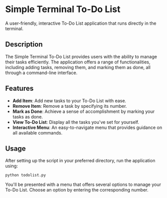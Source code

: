 # Simple Terminal To-Do List

A user-friendly, interactive To-Do List application that runs directly in the terminal.

## Description

The Simple Terminal To-Do List provides users with the ability to manage their tasks efficiently. The application offers a range of functionalities, including adding tasks, removing them, and marking them as done, all through a command-line interface.

## Features

- **Add Item**: Add new tasks to your To-Do List with ease.
- **Remove Item**: Remove a task by specifying its number.
- **Mark as Done**: Achieve a sense of accomplishment by marking your tasks as done.
- **View To-Do List**: Display all the tasks you've set for yourself.
- **Interactive Menu**: An easy-to-navigate menu that provides guidance on all available commands.

## Usage

After setting up the script in your preferred directory, run the application using:

```python todolist.py```

You'll be presented with a menu that offers several options to manage your To-Do List. Choose an option by entering the corresponding number.
